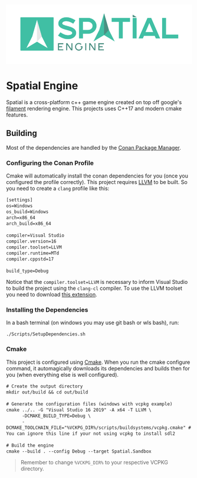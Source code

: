![Spatial Engine](/Spatial.Sandbox/assets/textures/spatial_engine_logo.png)


# Spatial Engine

Spatial is a cross-platform c++ game engine created on top off google's [filament](https://github.com/google/filament) rendering engine. This projects uses C++17 and modern cmake features.

## Building

Most of the dependencies are handled by the [Conan Package Manager](https://conan.io).

### Configuring the Conan Profile

Cmake will automatically install the conan dependencies for you (once you configured the profile correctly). 
This project requires [LLVM](http://releases.llvm.org/download.html) to be built. So you need to create a `clang` profile like this:

```
[settings]
os=Windows
os_build=Windows
arch=x86_64
arch_build=x86_64

compiler=Visual Studio
compiler.version=16
compiler.toolset=LLVM
compiler.runtime=MTd
compiler.cppstd=17

build_type=Debug
```

Notice that the `compiler.toolset=LLVM` is necessary to inform Visual Studio to build the project using the `clang-cl` compiler. To use the LLVM toolset you need to download [this extension](https://marketplace.visualstudio.com/items?itemName=LLVMExtensions.llvm-toolchain).

### Installing the Dependencies

In a bash terminal (on windows you may use git bash or wls bash), run:

```
./Scripts/SetupDependencies.sh
```

### Cmake

This project is configured using [Cmake](https://cmake.org/download/).
When you run the cmake configure command, it automagically downloads its dependencies and builds then for you (when everything else is well configured).

```shell
# Create the output directory
mkdir out/build && cd out/build

# Generate the configuration files (windows with vcpkg example)
cmake ../.. -G "Visual Studio 16 2019" -A x64 -T LLVM \
      -DCMAKE_BUILD_TYPE=Debug \
      -DCMAKE_TOOLCHAIN_FILE="%VCKPG_DIR%/scripts/buildsystems/vcpkg.cmake" # You can ignore this line if your not using vcpkg to install sdl2

# Build the engine
cmake --build . --config Debug --target Spatial.Sandbox
```

> Remember to change `%VCKPG_DIR%` to your respective VCPKG directory.
